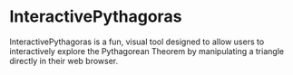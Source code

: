 # InteractivePythagoras
InteractivePythagoras is a fun, visual tool designed to allow users to interactively explore the Pythagorean Theorem by manipulating a triangle directly in their web browser.
